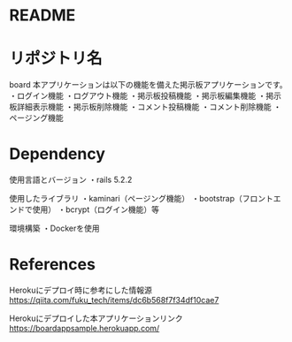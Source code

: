 # README
# リポジトリ名
board
本アプリケーションは以下の機能を備えた掲示板アプリケーションです。
・ログイン機能
・ログアウト機能
・掲示板投稿機能
・掲示板編集機能
・掲示板詳細表示機能
・掲示板削除機能
・コメント投稿機能
・コメント削除機能
・ページング機能

# Dependency
使用言語とバージョン
・rails 5.2.2

使用したライブラリ
・kaminari（ページング機能）
・bootstrap（フロントエンドで使用）
・bcrypt（ログイン機能）等

環境構築
・Dockerを使用

# References
Herokuにデプロイ時に参考にした情報源
https://qiita.com/fuku_tech/items/dc6b568f7f34df10cae7

Herokuにデプロイした本アプリケーションリンク
https://boardappsample.herokuapp.com/
